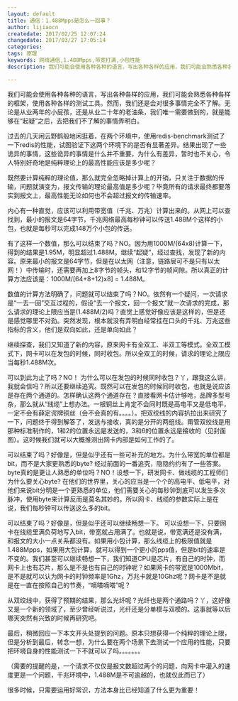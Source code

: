 ```yaml
---
layout: default
title: 通信：1.488Mpps是怎么一回事？
author: lijiaocn
createdate: 2017/02/25 12:07:24
changedate: 2017/03/27 17:05:14
categories:
tags: 原理
keywords: 网络通信,1.488Mpps,带宽打满,小包性能
description: 我们可能会使用各种各种的语言，写出各种各样的应用，我们可能会熟悉各种各样的框架，使用各种各样的测试工具。然而，我们还是会对很多事情完全不了解。无论是从业两年的小屁孩，还是从业二十年的老油条，我们唯一需要做到的，就是能够在“起疑”之后，去把我们不了解的事情弄明白。

---
```


我们可能会使用各种各种的语言，写出各种各样的应用，我们可能会熟悉各种各样的框架，使用各种各样的测试工具。然而，我们还是会对很多事情完全不了解。无论是从业两年的小屁孩，还是从业二十年的老油条，我们唯一需要做到的，就是能够在“起疑”之后，去把我们不了解的事情弄明白。

过去的几天闲云野鹤般地闲逛着，在两个环境中，使用redis-benchmark测试了一下redis的性能，试图验证下这两个环境下的是否有显著差异。结果出现了一些诡异的事情，这些诡异的事情是什么并不重要，为什么有差异，暂时也不关心，令人特别好奇地是纯粹理论上的最高性能应该是多少呢？

既然要计算纯粹的理论值，那么就完全忽略掉计算上的开销，只关注于数据的传输，问题就演变为，报文传输的理论最高值是多少呢？毕竟所有的请求最终都要落实到报文上，最高性能无论如何也不会超过报文的传输速率。

内心有一种直觉，应该可以利用带宽值（千兆、万兆）计算出来的。从网上可以查找到，最小的报文是64字节，千兆网络最高每秒钟可以传送1.488M个这样的小包，也就是每秒可以完成148万个小包的传送。

有了这样一个数值，那么可以结束了吗？NO。因为用1000M/(64x8)计算一下，得到的结果是1.95M，明显超过1.488M。继续“起疑”，经过查找，发现了新的内容。原来最小的报文是64字节，但是在以太网（注意，链路层可不是只有以太网！）中传输时，还需要再加上8字节的帧头，和12字节的帧间隙。所以真正的计算方法应该是：1000M/[64+8+12)x8] = 1.488M。

数值的计算方法明确了，问题就可以结束了吗？NO。依然有一个疑问，一次请求是“一去一回”交互过程的，假设“去一个报文，回一个报文”就一次请求的完成，那么请求的理论上限应当是(1.488M/2)吗？直觉上感觉好像应该是这样的，但是还是感觉哪里不对劲。突然发现，根本就没有弄明白经常挂在口头的千兆、万兆这些指标的含义，他们是双向如此，还是单向如此？

继续探查，我们又知道了新的内容，原来网卡有全双工、半双工等模式。全双工模式下，网卡可以在发包的时候，同时收包。所以全双工的时候，请求的理论上限应当每秒1.488M次。

可以到此为止了吗？NO！ 为什么可以在发包的时候同时收包？丫，跟我这么讲，我就会信吗？所以还要继续追究。既然可以在发包的时候同时收包，也就是说应该是存在两个通道的。怎样确认这两个通道存在？直接看网卡估计够呛，品牌多型号杂，那么就从“线缆”上想办法。一根铜丝上肯定不会同时既是高电平又是低电平，一定不会有薛定谔牌铜丝（会不会真的有。。。。）。把双绞线的内容扒拉出来研究了一下，问题终于得到解答了，发送与接收，真的是分开的两组线。甭管双绞线是用那种标准制作的，1和2的位置永远是发送的，3和6的位置永远是接收的（见封面图）。这时候我们就可以大概推测出网卡内部是如何工作的了。

可以结束了吗？好像是，但是似乎还有一些可补充的地方。为什么带宽的单位都是bit，而不是大家更熟悉的byte? 经过前面的一番追究，隐隐约约有了一些答案。byte真的是更让人熟悉的单位吗？NO！设想一下，研发网卡、做线缆的工程师们为什么要关心byte? 在他们的世界里，关心的应当是一个个的高电平、低电平，对他们来说bit分明是一个更熟悉的单位，他们需要关心的每秒钟到底可以发生多次脉冲，使用byte来计算反而是莫名其妙的。所以网卡、线缆的参数实际上是在说，我们每秒钟可以传送这么多的bit。

可以结束了吗？好像是，但是似乎还可以继续畅想一下。 可以设想一下，只要网卡在线缆里满负荷地写入bit，带宽就占用满了。也就是说，带宽满还是没有满，和报文的大小一点关系都没有。如果用小包计算，那么线缆上的极限值就是1.488Mpps，如果用大包计算，就可以得到一个更小的pps值，但是bit的速率是不变的。我们甚至可以继续畅想一下，我们知道CPU是芯片，有自己的时钟，而网卡上也有芯片，那么是不是也有自己的时钟呢？如果网卡的带宽是1000Mbit，是不是就可以认为网卡的时钟频率是1Ghz，万兆卡就是10Ghz呢？网卡是不是就是在一直在按照自己的节奏，“嘀嗒嘀嗒”呢？

从双绞线中，获得了预期的结果，那么光纤呢？光纤也是两个通路吗？丫，这好像又是一个新的领域了，至少曾经听说过，光纤还是分单模与双模的。这事就等以后哪天突然有兴致的时候再研究吧。

最后，稍微回应一下本文开头处提到的问题。原本只想获得一个纯粹的理论上限，但是分析到最后，转念一想，为什么要在两个场景下去测试一个应用的性能，只要把环境自身的性能测试一下不就可以了吗。。。。。。。

（需要的提醒的是，一个请求不仅仅是报文数超过两个的问题，向网卡中灌入的速度更是一个问题，千兆环境中，1.488M是不可逾越的，也就仅此而已了）

很多时候，只需要运用好常识，方法本身比已经知道了什么更为重要！
